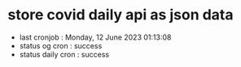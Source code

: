 # store covid daily api as json data

- last cronjob : Monday, 12 June 2023 01:13:08
- status og cron : success
- status daily cron : success
      
      
